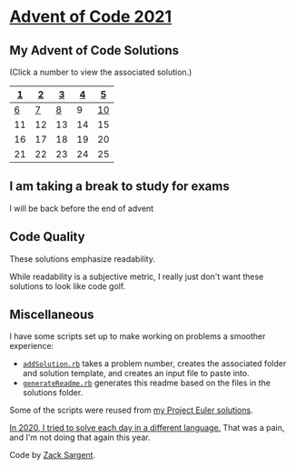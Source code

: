 # [Advent of Code 2021](https://adventofcode.com/2021)

## My Advent of Code Solutions
(Click a number to view the associated solution.)
<!---
  This table is automatically generated and is best viewed with line wrap off.
  I did consider reference style links, and they didn't seem much better.
  Just try and view the formatted table, if you can.
-->
| [1](solutions/01/solve1.rb) | [2](solutions/02/solve2.rb) | [3](solutions/03/solve3.rb)   | [4](solutions/04/solve4.rb) | [5](solutions/05/solve5.rb)   |
| --------------------------- | --------------------------- | ----------------------------- | --------------------------- | ----------------------------- |
| [6](solutions/06/solve6.rb) | [7](solutions/07/)          | [8](solutions/08/solve8.rb)   | 9                           | [10](solutions/10/solve10.rb) |
| 11                          | 12                          | 13                            | 14                          | 15                            |
| 16                          | 17                          | 18                            | 19                          | 20                            |
| 21                          | 22                          | 23                            | 24                          | 25                            |

## I am taking a break to study for exams

I will be back before the end of advent

## Code Quality

These solutions emphasize readability.

While readability is a subjective metric,
I really just don't want these solutions to
look like code golf.

## Miscellaneous

I have some scripts set up to make working on problems a smoother experience:

 - [`addSolution.rb`](addSolution.rb) takes a problem number, creates the associated folder and solution template, and creates an input file to paste into.
 - [`generateReadme.rb`](generateReadme.rb) generates this readme based on the files in the solutions folder.

Some of the scripts were reused from [my Project Euler solutions](https://github.com/zsarge/ProjectEuler).

[In 2020, I tried to solve each day in a different language.](https://github.com/zsarge/AdventOfCode2020) That was a pain, and I'm not doing that again this year.

Code by [Zack Sargent](https://github.com/zsarge).
